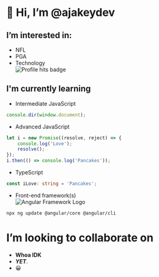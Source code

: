 # 👋 Hi, I’m @ajakeydev
## I’m interested in:
- NFL
- PGA
- Technology<br>
![Profile hits badge](https://hits.seeyoufarm.com/api/count/incr/badge.svg?url=https%3A%2F%2Fgithub.com%2F{ajakeydev}1212%2Fhit-counter)

## I'm currently learning
- Intermediate JavaScript
```js
console.dir(window.document);
```
- Advanced JavaScript
```js
let i = new Promise((resolve, reject) => {
    console.log('Love');
    resolve();
});
i.then(() => console.log('Pancakes'));
```
- TypeScript
```ts
const iLove: string = 'Pancakes';
```
- Front-end framework(s)<br>
![Angular Framework Logo](https://img.shields.io/badge/Angular-DD0031?style=for-the-badge&logo=angular&logoColor=white)
```bash
npx ng update @angular/core @angular/cli
```

# I’m looking to collaborate on
- **Whoa IDK**
- ***YET***.
- 😀

<!---
ajakeydev/ajakeydev is a ✨ special ✨ repository because its `README.md` (this file) appears on your GitHub profile.
You can click the Preview link to take a look at your changes.
--->
